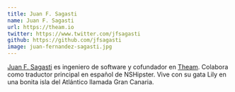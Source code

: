 ```yaml
---
title: Juan F. Sagasti
name: Juan F. Sagasti
url: https://theam.io
twitter: https://www.twitter.com/jfsagasti
github: https://github.com/jfsagasti
image: juan-fernandez-sagasti.jpg
---
```


[Juan F. Sagasti](https://www.twitter.com/jfsagasti) es ingeniero de software y cofundador en [Theam](https://theam.io). Colabora como traductor principal en español de NSHipster. Vive con su gata Lily en una bonita isla del Atlántico llamada Gran Canaria.
